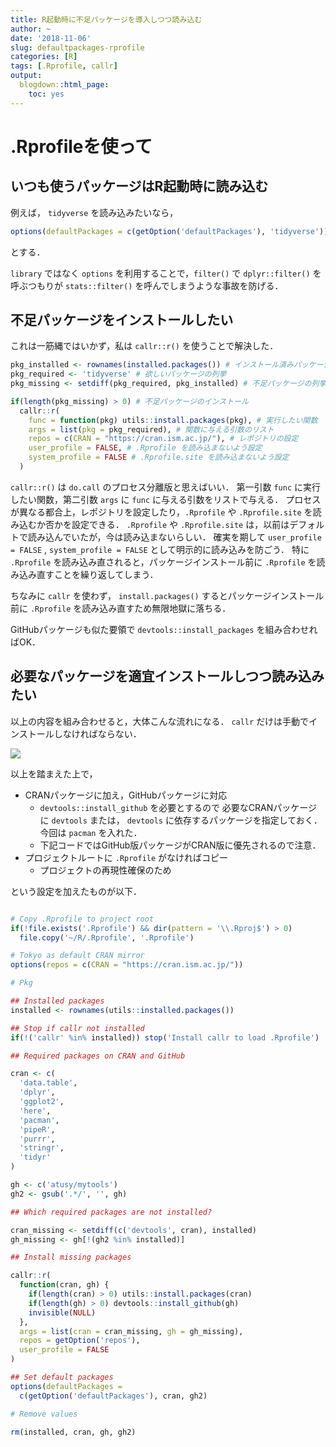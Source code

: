 ```yaml
---
title: R起動時に不足パッケージを導入しつつ読み込む
author: ~
date: '2018-11-06'
slug: defaultpackages-rprofile
categories: [R]
tags: [.Rprofile, callr]
output:
  blogdown::html_page: 
    toc: yes
---
```


# .Rprofileを使って

## いつも使うパッケージはR起動時に読み込む

例えば， `tidyverse` を読み込みたいなら，

```r
options(defaultPackages = c(getOption('defaultPackages'), 'tidyverse'))
```

とする．

`library` ではなく `options` を利用することで，`filter()` で `dplyr::filter()` を呼ぶつもりが `stats::filter()` を呼んでしまうような事故を防げる．

## 不足パッケージをインストールしたい

これは一筋縄ではいかず，私は `callr::r()` を使うことで解決した．

```r
pkg_installed <- rownames(installed.packages()) # インストール済みパッケージの列挙
pkg_required <- 'tidyverse' # 欲しいパッケージの列挙
pkg_missing <- setdiff(pkg_required, pkg_installed) # 不足パッケージの列挙

if(length(pkg_missing) > 0) # 不足パッケージのインストール
  callr::r(
    func = function(pkg) utils::install.packages(pkg), # 実行したい関数
    args = list(pkg = pkg_required), # 関数に与える引数のリスト
    repos = c(CRAN = "https://cran.ism.ac.jp/"), # レポジトリの設定
    user_profile = FALSE, # .Rprofile を読み込まないよう設定
    system_profile = FALSE # .Rprofile.site を読み込まないよう設定
  )
```

`callr::r()` は `do.call` のプロセス分離版と思えばいい．
第一引数 `func` に実行したい関数，第二引数 `args` に `func` に与える引数をリストで与える．
プロセスが異なる都合上，レポジトリを設定したり，`.Rprofile` や `.Rprofile.site` を読み込むか否かを設定できる．
`.Rprofile` や `.Rprofile.site` は，以前はデフォルトで読み込んでいたが，今は読み込まないらしい．
確実を期して `user_profile = FALSE` , `system_profile = FALSE` として明示的に読み込みを防ごう．
特に `.Rprofile` を読み込み直されると，パッケージインストール前に `.Rprofile` を読み込み直すことを繰り返してしまう．

ちなみに `callr` を使わず， `install.packages()` するとパッケージインストール前に `.Rprofile` を読み込み直すため無限地獄に落ちる．

GitHubパッケージも似た要領で `devtools::install_packages` を組み合わせればOK．

## 必要なパッケージを適宜インストールしつつ読み込みたい

以上の内容を組み合わせると，大体こんな流れになる．
`callr` だけは手動でインストールしなければならない．

![](/images/Rprofile-defaultPackages-uml.png)

<!--
@startuml
start
:CRANレポジトリを設定;
:インストール済みのパッケージを列挙;
if (callrは導入済みか) then (no)
  :.Rprofile読み込み中止;
  stop
else (yes)
  :必要なパッケージを列挙;
  :不足パッケージを導入 (callr::r_vanilla内);
  :デフォルトパッケージを設定;
  :変数を掃除;
  :.Rprofile読み込み完了;
end
@enduml
-->

以上を踏まえた上で，

- CRANパッケージに加え，GitHubパッケージに対応
    - `devtools::install_github` を必要とするので
      必要なCRANパッケージに `devtools` または， 
      `devtools` に依存するパッケージを指定しておく．
      今回は `pacman` を入れた．
    - 下記コードではGitHub版パッケージがCRAN版に優先されるので注意．
- プロジェクトルートに `.Rprofile` がなければコピー
    - プロジェクトの再現性確保のため

という設定を加えたものが以下．

```r

# Copy .Rprofile to project root
if(!file.exists('.Rprofile') && dir(pattern = '\\.Rproj$') > 0)
  file.copy('~/R/.Rprofile', '.Rprofile')

# Tokyo as default CRAN mirror
options(repos = c(CRAN = "https://cran.ism.ac.jp/"))

# Pkg

## Installed packages
installed <- rownames(utils::installed.packages())

## Stop if callr not installed
if(!('callr' %in% installed)) stop('Install callr to load .Rprofile') 

## Required packages on CRAN and GitHub

cran <- c(
  'data.table',
  'dplyr',
  'ggplot2',
  'here',
  'pacman',
  'pipeR',
  'purrr',
  'stringr',
  'tidyr'
)

gh <- c('atusy/mytools')
gh2 <- gsub('.*/', '', gh)

## Which required packages are not installed?

cran_missing <- setdiff(c('devtools', cran), installed)
gh_missing <- gh[!(gh2 %in% installed)]

## Install missing packages

callr::r(
  function(cran, gh) {
    if(length(cran) > 0) utils::install.packages(cran)
    if(length(gh) > 0) devtools::install_github(gh)
    invisible(NULL)
  },
  args = list(cran = cran_missing, gh = gh_missing),
  repos = getOption('repos'),
  user_profile = FALSE
)

## Set default packages
options(defaultPackages =
  c(getOption('defaultPackages'), cran, gh2)

# Remove values

rm(installed, cran, gh, gh2)


```